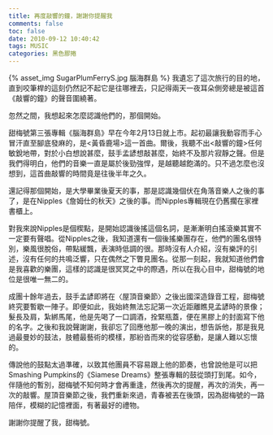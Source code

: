 ```yaml
---
title: 再度敲響的鐘，謝謝你提醒我
comments: false
toc: false
date: 2010-09-12 10:40:42
tags: MUSIC
categories: 黑色膠捲
---
```

{% asset_img SugarPlumFerryS.jpg 腦海群島 %}
我遺忘了這次旅行的目的地，直到咬筆桿的這刻仍然記不起它是往哪裡去，只記得兩天一夜耳朵側旁總是被這首《敲響的鐘》的聲音圍繞著。
<!-- more -->
忽然之間，我想起來怎麼認識他們的，那個開始。


甜梅號第三張專輯《腦海群島》早在今年2月13日就上市。起初最讓我動容而手心冒汗直至腳底發麻的，是<黃昏鹿場>這一首曲。爾後，我聽不出<敲響的鐘>任何敏銳地帶，對於小白想說甚麼，鼓手孟諺想敲甚麼，始終不及那片寂靜之聲。但是我們得明白，他們的音樂一直是屬於後勁強悍，是越聽越飽滿的。只不過怎麼也沒想到，這首曲敲響的時間竟是往後半年之久。

還記得那個開始，是大學畢業後夏天的事，那是認識幾個伏在角落音樂人之後的事了，是在Nipples《詹姆仕的秋天》之後的事。而Nipples專輯現在仍舊擱在家裡書櫃上。

對我來說Nipples是個楔點，是開始認識後搖這個名詞，是漸漸明白搖滾樂其實不一定要有聲唱。從Nipples之後，我知道還有一個後搖樂團存在，他們的團名很特別，樂風很脫俗，帶點緩飄，表演時低調的很。那時沒有人介紹，沒有樂評的引述，沒有任何的共鳴泛響，只在偶然之下瞥見團名。從那一刻起，我就知道他們會是我喜歡的樂團，這樣的認識是很冥冥之中的際遇，所以在我心目中，甜梅號的地位是很唯一無二的。




成團十餘年過去，鼓手孟諺即將在〈屋頂音樂節〉之後出國深造錄音工程，甜梅號終究要暫歇一陣子。即便如此，我始終無法忘記第一次近距離瞧見孟諺時的景像；髮長及肩，紮綁馬尾，他是先喝了一口調酒，拴緊瓶蓋，便在黑膠上的封面寫下他的名字。之後和我說聲謝謝，我卻忘了回應他那一晚的演出，想告訴他，那是我見過最曼妙的鼓法，肢體最藝術的模樣，那紛沓而來的從容感動，是讓人難以忘懷的。

傳說他的鼓點太過準確，以致其他團員不容易跟上他的節奏，也曾說他是可以把Smashing Pumpkins的《Siamese Dreams》整張專輯的鼓從頭打到尾。如今，伴隨他的暫別，甜梅號不知何時才會再重逢，然後再次的提醒，再次的消失，再一次的敲響。屋頂音樂節之後，我們重新來過，青春被丟在後頭，因為甜梅號的一路陪伴，模糊的記憶裡面，有著最好的禮物。

謝謝你提醒了我，甜梅號。